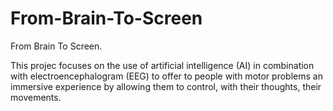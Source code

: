 # From-Brain-To-Screen

From Brain To Screen. 

This projec focuses on the use of artificial intelligence (AI) in combination with electroencephalogram (EEG) to offer to people with motor problems an immersive experience by allowing them to control, with their thoughts, their movements.